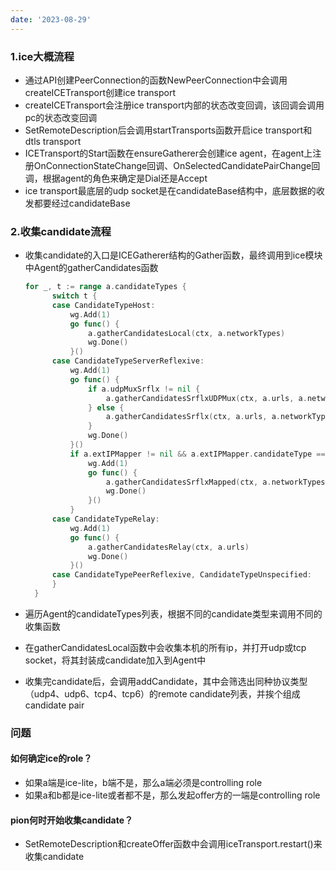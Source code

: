```yaml
---
date: '2023-08-29'
---
```

### 1.ice大概流程

- 通过API创建PeerConnection的函数NewPeerConnection中会调用createICETransport创建ice transport
- createICETransport会注册ice transport内部的状态改变回调，该回调会调用pc的状态改变回调
- SetRemoteDescription后会调用startTransports函数开启ice transport和dtls transport
- ICETransport的Start函数在ensureGatherer会创建ice agent，在agent上注册OnConnectionStateChange回调、OnSelectedCandidatePairChange回调，根据agent的角色来确定是Dial还是Accept
- ice transport最底层的udp socket是在candidateBase结构中，底层数据的收发都要经过candidateBase

### 2.收集candidate流程

- 收集candidate的入口是ICEGatherer结构的Gather函数，最终调用到ice模块中Agent的gatherCandidates函数

  ```go
  for _, t := range a.candidateTypes {
  		switch t {
  		case CandidateTypeHost:
  			wg.Add(1)
  			go func() {
  				a.gatherCandidatesLocal(ctx, a.networkTypes)
  				wg.Done()
  			}()
  		case CandidateTypeServerReflexive:
  			wg.Add(1)
  			go func() {
  				if a.udpMuxSrflx != nil {
  					a.gatherCandidatesSrflxUDPMux(ctx, a.urls, a.networkTypes)
  				} else {
  					a.gatherCandidatesSrflx(ctx, a.urls, a.networkTypes)
  				}
  				wg.Done()
  			}()
  			if a.extIPMapper != nil && a.extIPMapper.candidateType == CandidateTypeServerReflexive {
  				wg.Add(1)
  				go func() {
  					a.gatherCandidatesSrflxMapped(ctx, a.networkTypes)
  					wg.Done()
  				}()
  			}
  		case CandidateTypeRelay:
  			wg.Add(1)
  			go func() {
  				a.gatherCandidatesRelay(ctx, a.urls)
  				wg.Done()
  			}()
  		case CandidateTypePeerReflexive, CandidateTypeUnspecified:
  		}
  	}
  ```
- 遍历Agent的candidateTypes列表，根据不同的candidate类型来调用不同的收集函数
- 在gatherCandidatesLocal函数中会收集本机的所有ip，并打开udp或tcp socket，将其封装成candidate加入到Agent中
- 收集完candidate后，会调用addCandidate，其中会筛选出同种协议类型（udp4、udp6、tcp4、tcp6）的remote candidate列表，并挨个组成candidate pair

### 问题

#### 如何确定ice的role？

- 如果a端是ice-lite，b端不是，那么a端必须是controlling role
- 如果a和b都是ice-lite或者都不是，那么发起offer方的一端是controlling role

#### pion何时开始收集candidate？

- SetRemoteDescription和createOffer函数中会调用iceTransport.restart()来收集candidate

